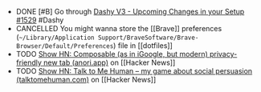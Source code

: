 - DONE [#B] Go through [Dashy V3 - Upcoming Changes in your Setup #1529](https://github.com/Lissy93/dashy/discussions/1529) #Dashy
- CANCELLED You might wanna store the [[Brave]] preferences (`~/Library/Application Support/BraveSoftware/Brave-Browser/Default/Preferences`) file in [[dotfiles]]
- TODO [Show HN: Composable (as in iGoogle, but modern) privacy-friendly new tab (anori.app)](https://news.ycombinator.com/item?id=40084543) on [[Hacker News]]
- TODO [Show HN: Talk to Me Human – my game about social persuasion (talktomehuman.com)](https://news.ycombinator.com/item?id=40091379) on [[Hacker News]]
